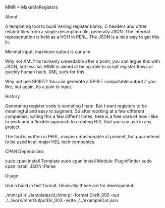 MMR = MakeMeRegisters

About

A templating tool to build Verilog register banks, C headers and other related files from a single description
file, generally JSON. The internal representation is held as a HOH in PERL. The JSON is a nice way to get this in.

Minimal input, maximum outout is our aim.

Why not XML? Its humanly unreadable after a point, you can argue this with JSON, but less so. MMR is aimed at 
being able to script register flows or quickly human hack. XML suck for this.

Why not use SPIRIT? You can generate a SPIRIT compatable output if you like, but again, its a pain to input.

History

Generating register code is someting I hate. But I want registers to be meaningful and easy to augment.
So after working at a few different companies, wrting this a few differnt times, here is a free core
of how I like to work and a flexible approach to creating HDL that you can use in any project.

The tool is written in PERL, maybe unfashonable at present, but guarneteed to be used in all major HDL
tech companies.

CPAN Dependicies

sudo cpan install Template
sudo cpan install Module::PluginFinder
sudo cpan install JSON::Parse

Usage

Use a build in test format. Generally these are for development.

./mmr.pl -t ./templates/d./mmr.pl -format Draft_005 -out ./../work/mmrOutputDir_003 -write ./../exampleOut.json



